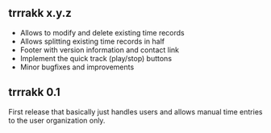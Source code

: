 ## trrrakk x.y.z

* Allows to modify and delete existing time records
* Allows splitting existing time records in half
* Footer with version information and contact link
* Implement the quick track (play/stop) buttons
* Minor bugfixes and improvements


## trrrakk 0.1

First release that basically just handles users and allows manual
time entries to the user organization only.

